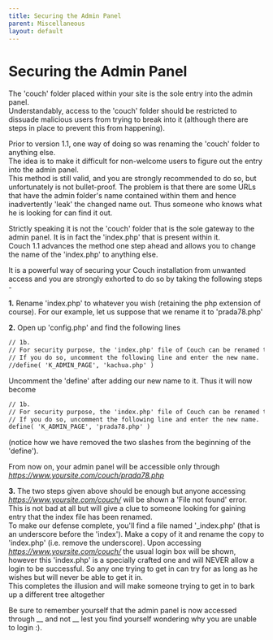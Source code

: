 ```yaml
---
title: Securing the Admin Panel
parent: Miscellaneous
layout: default
---
```


# Securing the Admin Panel

The 'couch' folder placed within your site is the sole entry into the admin panel.<br/>
Understandably, access to the 'couch' folder should be restricted to dissuade malicious users from trying to break into it (although there are steps in place to prevent this from happening).

Prior to version 1.1, one way of doing so was renaming the 'couch' folder to anything else.<br/>
The idea is to make it difficult for non-welcome users to figure out the entry into the admin panel.<br/>
This method is still valid, and you are strongly recommended to do so, but unfortunately is not bullet-proof. The problem is that there are some URLs that have the admin folder's name contained within them and hence inadvertently 'leak' the changed name out. Thus someone who knows what he is looking for can find it out.

Strictly speaking it is not the 'couch' folder that is the sole gateway to the admin panel. It is in fact the 'index.php' that is present within it.<br/>
Couch 1.1 advances the method one step ahead and allows you to change the name of the 'index.php' to anything else.

It is a powerful way of securing your Couch installation from unwanted access and you are strongly exhorted to do so by taking the following steps -

**1\.** Rename 'index.php' to whatever you wish (retaining the php extension of course). For our example, let us suppose that we rename it to 'prada78.php'

**2\.** Open up 'config.php' and find the following lines

```html
// 1b.
// For security purpose, the 'index.php' file of Couch can be renamed to anything else.
// If you do so, uncomment the following line and enter the new name.
//define( 'K_ADMIN_PAGE', 'kachua.php' )
```

Uncomment the 'define' after adding our new name to it. Thus it will now become

```html
// 1b.
// For security purpose, the 'index.php' file of Couch can be renamed to anything else.
// If you do so, uncomment the following line and enter the new name.
define( 'K_ADMIN_PAGE', 'prada78.php' )
```

(notice how we have removed the two slashes from the beginning of the 'define').

From now on, your admin panel will be accessible only through _<https://www.yoursite.com/couch/prada78.php>_

**3\.** The two steps given above should be enough but anyone accessing _<https://www.yoursite.com/couch/>_ will be shown a 'File not found' error.<br/>
This is not bad at all but will give a clue to someone looking for gaining entry that the index file has been renamed.<br/>
To make our defense complete, you'll find a file named '_index.php' (that is an underscore before the 'index'). Make a copy of it and rename the copy to 'index.php' (i.e. remove the underscore). Upon accessing _<https://www.yoursite.com/couch/>_ the usual login box will be shown, however this 'index.php' is a specially crafted one and will NEVER allow a login to be successful. So any one trying to get in can try for as long as he wishes but will never be able to get it in.<br/>
This completes the illusion and will make someone trying to get in to bark up a different tree altogether

<p class="success">Be sure to remember yourself that the admin panel is now accessed through _<https://www.yoursite.com/couch/prada78.php>_ and not _<https://www.yoursite.com/couch/>_ lest you find yourself wondering why you are unable to login :).</p>

